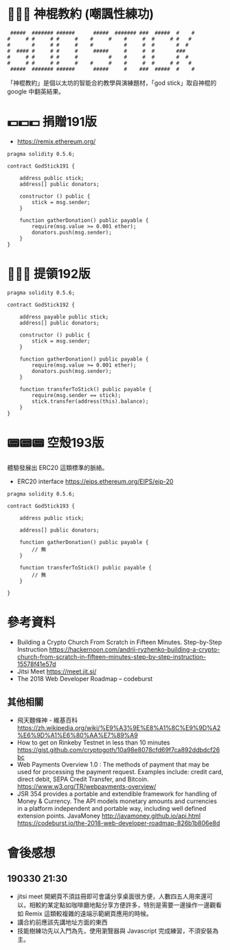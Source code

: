# 🙏🙏🙏 神棍教約 (嘲諷性練功)

```
 #####  ####### ######      #####  ####### ###  #####  #    # 
#     # #     # #     #    #     #    #     #  #     # #   #  
#       #     # #     #    #          #     #  #       #  #   
#  #### #     # #     #     #####     #     #  #       ###    
#     # #     # #     #          #    #     #  #       #  #   
#     # #     # #     #    #     #    #     #  #     # #   #  
 #####  ####### ######      #####     #    ###  #####  #    # 
```

「神棍教約」是個以太坊的智能合約教學與演練題材，「god stick」取自神棍的 google 中翻英結果。

# 💵💵💵 捐贈191版

- https://remix.ethereum.org/

```
pragma solidity 0.5.6;

contract GodStick191 {

    address public stick;
    address[] public donators;
    
    constructor () public {
        stick = msg.sender;
    }
    
    function gatherDonation() public payable {
        require(msg.value >= 0.001 ether);
        donators.push(msg.sender);
    }
}
```

# 💸💸💸 提領192版

```
pragma solidity 0.5.6;

contract GodStick192 {

    address payable public stick;
    address[] public donators;
    
    constructor () public {
        stick = msg.sender;
    }
    
    function gatherDonation() public payable {
        require(msg.value >= 0.001 ether);
        donators.push(msg.sender);
    }
    
    function transferToStick() public payable {
        require(msg.sender == stick);
        stick.transfer(address(this).balance);
    }
}
```

# 📟📟📟 空殼193版

體驗發展出 ERC20 這類標準的脈絡。

- ERC20 interface https://eips.ethereum.org/EIPS/eip-20

```
pragma solidity 0.5.6;

contract GodStick193 {

    address public stick;
    
    address[] public donators;
    
    function gatherDonation() public payable {
        // 無
    }
    
    function transferToStick() public payable {
        // 無
    }
    
}
```

# 參考資料

- Building a Crypto Church From Scratch in Fifteen Minutes. Step-by-Step Instruction https://hackernoon.com/andrii-ryzhenko-building-a-crypto-church-from-scratch-in-fifteen-minutes-step-by-step-instruction-15578f41e57d
- Jitsi Meet https://meet.jit.si/
- The 2018 Web Developer Roadmap – codeburst 

## 其他相關

- 飛天麵條神 - 維基百科 https://zh.wikipedia.org/wiki/%E9%A3%9E%E8%A1%8C%E9%9D%A2%E6%9D%A1%E6%80%AA%E7%89%A9
- How to get on Rinkeby Testnet in less than 10 minutes https://gist.github.com/cryptogoth/10a98e8078cfd69f7ca892ddbdcf26bc
- Web Payments Overview 1.0 : The methods of payment that may be used for processing the payment request. Examples include: credit card, direct debit, SEPA Credit Transfer, and Bitcoin.  https://www.w3.org/TR/webpayments-overview/
- JSR 354 provides a portable and extendible framework for handling of Money & Currency. The API models monetary amounts and currencies in a platform independent and portable way, including well defined extension points. JavaMoney http://javamoney.github.io/api.html
 https://codeburst.io/the-2018-web-developer-roadmap-826b1b806e8d

# 會後感想

## 190330 21:30 

- jitsi meet 開網頁不須註冊即可會議分享桌面很方便，人數四五人用來還可以，相較約某定點如咖啡廳地點分享方便許多，特別是需要一邊操作一邊觀看如 Remix 這類較複雜的遠端示範網頁應用的時候。
- 講合約前應該先講地址方面的東西
- 技能樹練功先以入門為先，使用瀏覽器與 Javascript 完成練習，不須安裝為主。
